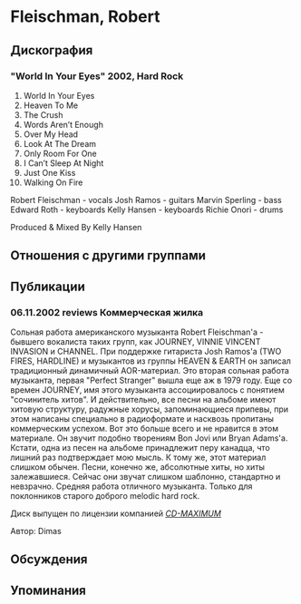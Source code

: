 # Fleischman, Robert



## Дискография

### "World In Your Eyes" 2002, Hard Rock

1. World In Your Eyes
2. Heaven To Me
3. The Crush
4. Words Aren’t Enough
5. Over My Head
6. Look At The Dream
7. Only Room For One
8. I Can’t Sleep At Night
9. Just One Kiss
10. Walking On Fire 


Robert Fleischman - vocals
Josh Ramos - guitars
Marvin Sperling - bass
Edward Roth - keyboards
Kelly Hansen - keyboards
Richie Onori - drums


Produced & Mixed By Kelly Hansen





## Отношения с другими группами


## Публикации

### 06.11.2002 reviews Коммерческая жилка

<p>Сольная работа американского музыканта Robert Fleischman'a - бывшего вокалиста таких групп, как JOURNEY, VINNIE VINCENT INVASION и CHANNEL. При поддержке гитариста Josh Ramos'a (TWO FIRES, HARDLINE) и музыкантов из группы HEAVEN & EARTH он записал традиционный динамичный AOR-материал. Это вторая сольная работа музыканта, первая "Perfect Stranger" вышла еще аж в 1979 году. Еще со времен JOURNEY, имя этого музыканта ассоциировалось с понятием "сочинитель хитов". И действительно, все песни на альбоме имеют хитовую структуру, радужные хорусы, запоминающиеся припевы, при этом написаны специально в радиоформате и насквозь пропитаны коммерческим успехом. Вот это больше всего и не нравится в этом материале. Он звучит подобно творениям Bon Jovi или Bryan Adams'a. Кстати, одна из песен на альбоме принадлежит перу канадца, что лишний раз подтверждает мою мысль. К тому же, этот материал слишком обычен. Песни, конечно же, абсолютные хиты, но хиты залежавшиеся. Сейчас они звучат слишком шаблонно, стандартно и невзрачно. Средняя работа отличного музыканта. Только для поклонников старого доброго melodic hard rock.</p>
<p> Диск выпущен по лицензии компанией <A HREF="http://www.cd-maximum.ru"><U><I>CD-MAXIMUM</I></U></A></p>

Автор: Dimas


## Обсуждения


## Упоминания

